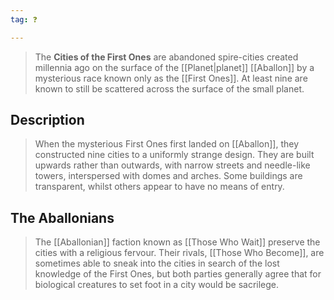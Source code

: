 ```yaml
---
tag: ❓

---
```

> The **Cities of the First Ones** are abandoned spire-cities created millennia ago on the surface of the [[Planet|planet]] [[Aballon]] by a mysterious race known only as the [[First Ones]]. At least nine are known to still be scattered across the surface of the small planet.


## Description

> When the mysterious First Ones first landed on [[Aballon]], they constructed nine cities to a uniformly strange design. They are built upwards rather than outwards, with narrow streets and needle-like towers, interspersed with domes and arches. Some buildings are transparent, whilst others appear to have no means of entry.


## The Aballonians

> The [[Aballonian]] faction known as [[Those Who Wait]] preserve the cities with a religious fervour. Their rivals, [[Those Who Become]], are sometimes able to sneak into the cities in search of the lost knowledge of the First Ones, but both parties generally agree that for biological creatures to set foot in a city would be sacrilege.








